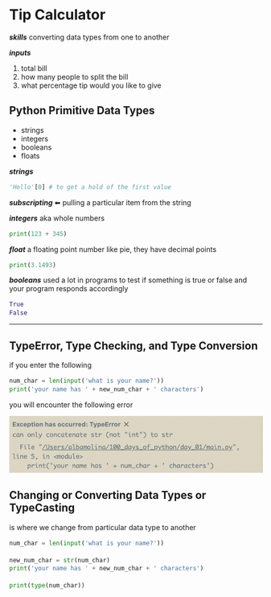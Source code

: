 # Tip Calculator

***skills***
converting data types from one to another

***inputs***

1. total bill
2. how many people to split the bill
3. what percentage tip would you like to give

## Python Primitive Data Types

- strings
- integers
- booleans
- floats

***strings***

```python
'Hello'[0] # to get a hold of the first value
```

***subscripting*** ⬅ pulling a particular item from the string

***integers*** aka whole numbers

```python
print(123 + 345)
```

***float*** a floating point number like pie, they have decimal points

```python
print(3.1493)
```

***booleans*** used a lot in programs to test if something is true or false and your program responds accordingly

```python
True 
False
```

---

## TypeError, Type Checking, and Type Conversion

if you enter the following

```python
num_char = len(input('what is your name?'))
print('your name has ' + new_num_char + ' characters')
```

you will encounter the following error

![error](imgs/TypeErrors.png)

## Changing or Converting Data Types or TypeCasting

is where we change from particular data type to another

```python
num_char = len(input('what is your name?'))

new_num_char = str(num_char) 
print('your name has ' + new_num_char + ' characters')

print(type(num_char))
```